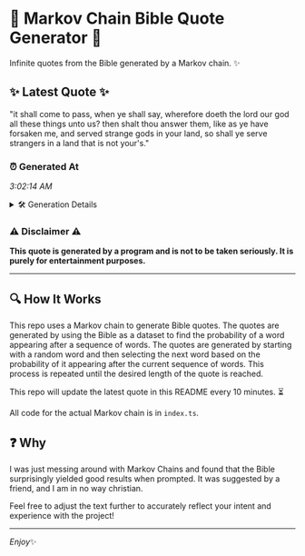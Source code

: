 # 📖 Markov Chain Bible Quote Generator 📖

Infinite quotes from the Bible generated by a Markov chain. ✨

## ✨ Latest Quote ✨
"it shall come to pass, when ye shall say, wherefore doeth the lord our god all these things unto us? then shalt thou answer them, like as ye have forsaken me, and served strange gods in your land, so shall ye serve strangers in a land that is not your's."

### ⏰ Generated At
*3:02:14 AM*

<details>
    <summary>🛠️ Generation Details</summary>
    <p>
        <strong>🌱 Seed:</strong> it<br>
        <strong>🔄 Iterations:</strong> 49<br>
        <strong>📜 Context History:</strong><br>[ it ]: shall<br>[ it, shall ]: come<br>[ it, shall, come ]: to<br>[ it, shall, come, to ]: pass,<br>[ it, shall, come, to, pass, ]: when<br>[ it, shall, come, to, pass,, when ]: ye<br>[ shall, come, to, pass,, when, ye ]: shall<br>[ come, to, pass,, when, ye, shall ]: say,<br>[ to, pass,, when, ye, shall, say, ]: wherefore<br>[ pass,, when, ye, shall, say,, wherefore ]: doeth<br>[ when, ye, shall, say,, wherefore, doeth ]: the<br>[ ye, shall, say,, wherefore, doeth, the ]: lord<br>[ shall, say,, wherefore, doeth, the, lord ]: our<br>[ say,, wherefore, doeth, the, lord, our ]: god<br>[ wherefore, doeth, the, lord, our, god ]: all<br>[ doeth, the, lord, our, god, all ]: these<br>[ the, lord, our, god, all, these ]: things<br>[ lord, our, god, all, these, things ]: unto<br>[ our, god, all, these, things, unto ]: us?<br>[ god, all, these, things, unto, us? ]: then<br>[ all, these, things, unto, us?, then ]: shalt<br>[ these, things, unto, us?, then, shalt ]: thou<br>[ things, unto, us?, then, shalt, thou ]: answer<br>[ unto, us?, then, shalt, thou, answer ]: them,<br>[ us?, then, shalt, thou, answer, them, ]: like<br>[ then, shalt, thou, answer, them,, like ]: as<br>[ shalt, thou, answer, them,, like, as ]: ye<br>[ thou, answer, them,, like, as, ye ]: have<br>[ answer, them,, like, as, ye, have ]: forsaken<br>[ them,, like, as, ye, have, forsaken ]: me,<br>[ like, as, ye, have, forsaken, me, ]: and<br>[ as, ye, have, forsaken, me,, and ]: served<br>[ ye, have, forsaken, me,, and, served ]: strange<br>[ have, forsaken, me,, and, served, strange ]: gods<br>[ forsaken, me,, and, served, strange, gods ]: in<br>[ me,, and, served, strange, gods, in ]: your<br>[ and, served, strange, gods, in, your ]: land,<br>[ served, strange, gods, in, your, land, ]: so<br>[ strange, gods, in, your, land,, so ]: shall<br>[ gods, in, your, land,, so, shall ]: ye<br>[ in, your, land,, so, shall, ye ]: serve<br>[ your, land,, so, shall, ye, serve ]: strangers<br>[ land,, so, shall, ye, serve, strangers ]: in<br>[ so, shall, ye, serve, strangers, in ]: a<br>[ shall, ye, serve, strangers, in, a ]: land<br>[ ye, serve, strangers, in, a, land ]: that<br>[ serve, strangers, in, a, land, that ]: is<br>[ strangers, in, a, land, that, is ]: not<br>[ in, a, land, that, is, not ]: your's.<br>
    </p>
</details>

### ⚠️ Disclaimer ⚠️
**This quote is generated by a program and is not to be taken seriously. It is purely for entertainment purposes.**

---

## 🔍 How It Works

This repo uses a Markov chain to generate Bible quotes. The quotes are generated by using the Bible as a dataset to find the probability of a word appearing after a sequence of words. The quotes are generated by starting with a random word and then selecting the next word based on the probability of it appearing after the current sequence of words. This process is repeated until the desired length of the quote is reached.

This repo will update the latest quote in this README every 10 minutes. ⏳

All code for the actual Markov chain is in `index.ts`.

## ❓ Why

I was just messing around with Markov Chains and found that the Bible surprisingly yielded good results when prompted. 
It was suggested by a friend, and I am in no way christian.

Feel free to adjust the text further to accurately reflect your intent and experience with the project!

---

*Enjoy*✨
